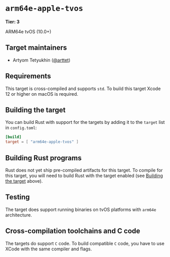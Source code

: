 # `arm64e-apple-tvos`

**Tier: 3**

ARM64e tvOS (10.0+)

## Target maintainers

- Artyom Tetyukhin ([@arttet](https://github.com/arttet))

## Requirements

This target is cross-compiled and supports `std`.
To build this target Xcode 12 or higher on macOS is required.

## Building the target

You can build Rust with support for the targets by adding it to the `target` list in `config.toml`:

```toml
[build]
target = [ "arm64e-apple-tvos" ]
```

## Building Rust programs

Rust does not yet ship pre-compiled artifacts for this target.
To compile for this target, you will need to build Rust with the target enabled (see [Building the target](#building-the-target) above).

## Testing

The target does support running binaries on tvOS platforms with `arm64e` architecture.

## Cross-compilation toolchains and C code

The targets do support `C` code.
To build compatible `C` code, you have to use XCode with the same compiler and flags.
